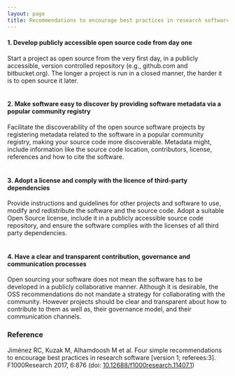 ```yaml
---
layout: page
title: Recommendations to encourage best practices in research software
---
```


#### 1. Develop publicly accessible open source code from day one ####
Start a project as open source from the very first day, in a publicly accessible, version controlled repository (e.g., github.com and bitbucket.org). The longer a project is run in a closed manner, the harder it is to open source it later.
<br><br>
#### 2. Make software easy to discover by providing software metadata via a popular community registry ####
Facilitate the discoverability of the open source software projects by registering metadata related to the software in a popular community registry, making your source code more discoverable. Metadata might, include information like the source code location, contributors, license, references and how to cite the software.
<br><br>   
#### 3. Adopt a license and comply with the licence of third-party dependencies ####
Provide instructions and guidelines for other projects and software to use, modify and redistribute the software and the source code. Adopt a suitable Open Source license, include it in a publicly accessible source code repository, and ensure the software complies with the licenses of all third party dependencies.
<br><br>
#### 4. Have a clear and transparent contribution, governance and communication processes ####
Open sourcing your software does not mean the software has to be developed in a publicly collaborative manner. Although it is desirable, the OSS recommendations do not mandate a strategy for collaborating with the community. However projects should be clear and transparent about how to contribute to them as well as, their governance model, and their communication channels.

### Reference
Jiménez RC, Kuzak M, Alhamdoosh M et al. Four simple recommendations to encourage best practices in research software [version 1; referees:3]. F1000Research 2017, 6:876 
(doi: [10.12688/f1000research.11407.1](http://dx.doi.org/10.12688/f1000research.11407.1))
